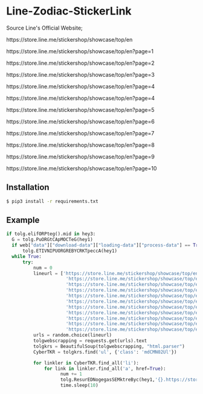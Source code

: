 # Line-Zodiac-StickerLink
Source Line's Official Website;
<p>https://store.line.me/stickershop/showcase/top/en</p>
<p>https://store.line.me/stickershop/showcase/top/en?page=1</p>
<p>https://store.line.me/stickershop/showcase/top/en?page=2</p>
<p>https://store.line.me/stickershop/showcase/top/en?page=3</p>
<p>https://store.line.me/stickershop/showcase/top/en?page=4</p>
<p>https://store.line.me/stickershop/showcase/top/en?page=4</p>
<p>https://store.line.me/stickershop/showcase/top/en?page=5</p>
<p>https://store.line.me/stickershop/showcase/top/en?page=6</p>
<p>https://store.line.me/stickershop/showcase/top/en?page=7</p>
<p>https://store.line.me/stickershop/showcase/top/en?page=8</p>
<p>https://store.line.me/stickershop/showcase/top/en?page=9</p>
<p>https://store.line.me/stickershop/showcase/top/en?page=10</p>

Installation
------------
```bash
$ pip3 install -r requirements.txt
```

Example
------------
```python
if tolg.elifORPteg().mid in hey3:
  G = tolg.PuORGtCApMOCTeG(hey1)
  if web["data"]["download-data"]["loading-data"]["process-data"] == True:
      tolg.ETIVNIPUORGREBYCRKTpeccA(hey1)
  while True:
      try:
          num = 0
          lineurl = ['https://store.line.me/stickershop/showcase/top/en?page=1',
                      'https://store.line.me/stickershop/showcase/top/en?page=2',
                      'https://store.line.me/stickershop/showcase/top/en?page=3',
                      'https://store.line.me/stickershop/showcase/top/en?page=4',
                      'https://store.line.me/stickershop/showcase/top/en?page=4',
                      'https://store.line.me/stickershop/showcase/top/en?page=5',
                      'https://store.line.me/stickershop/showcase/top/en?page=6',
                      'https://store.line.me/stickershop/showcase/top/en?page=7',
                      'https://store.line.me/stickershop/showcase/top/en?page=8',
                      'https://store.line.me/stickershop/showcase/top/en?page=9',
                      'https://store.line.me/stickershop/showcase/top/en?page=10']
          urls = random.choice(lineurl)
          tolgwebscrapping = requests.get(urls).text
          tolgkrs = BeautifulSoup(tolgwebscrapping, "html.parser")
          CyberTKR = tolgkrs.find('ul', {'class': 'mdCMN02Ul'})

          for linkler in CyberTKR.find_all('li'):
              for link in linkler.find_all('a', href=True):
                    num += 1
                    tolg.ResurEDNogegasSEMktreByc(hey1,'{}.https://store.line.me{}'.format(num, link['href']))
                    time.sleep(10)
```
